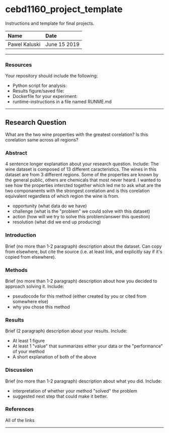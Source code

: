 # cebd1160_project_template
Instructions and template for final projects.

| Name | Date |
|:-------|:---------------|
|Pawel Kaluski | June 15 2019|

-----

### Resources
Your repository should include the following:

- Python script for analysis:
- Results figure/saved file:
- Dockerfile for your experiment:
- runtime-instructions in a file named RUNME.md

-----

## Research Question

What are the two wine properties with the greatest corelation?
Is this corelation same across all regions?

### Abstract

4 sentence longer explanation about your research question. Include:
The wine dataset is composed of 13 different caracteristics. The wines in this dataset are from 3 different regions.
Some of the properties are known by the general public, others are chemicals that most never heard. I wanted to see how the properties intercted together which led me to ask what are the two componanents with the strongest corelation and is this corelation equivalent regardless of which region the wine is from.
- opportunity (what data do we have)
- challenge (what is the "problem" we could solve with this dataset)
- action (how will we try to solve this problem/answer this question)
- resolution (what did we end up producing)

### Introduction

Brief (no more than 1-2 paragraph) description about the dataset. Can copy from elsewhere, but cite the source (i.e. at least link, and explicitly say if it's copied from elsewhere).

### Methods

Brief (no more than 1-2 paragraph) description about how you decided to approach solving it. Include:

- pseudocode for this method (either created by you or cited from somewhere else)
- why you chose this method

### Results

Brief (2 paragraph) description about your results. Include:

- At least 1 figure
- At least 1 "value" that summarizes either your data or the "performance" of your method
- A short explanation of both of the above

### Discussion
Brief (no more than 1-2 paragraph) description about what you did. Include:

- interpretation of whether your method "solved" the problem
- suggested next step that could make it better.

### References
All of the links

-------
